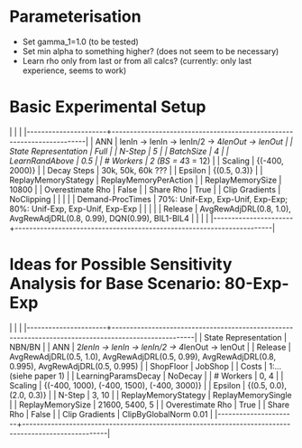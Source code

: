 
# Parameterisation

- Set gamma_1=1.0     (to be tested)
- Set min alpha to something higher? (does not seem to be necessary)
- Learn rho only from last or from all calcs? (currently: only last experience, seems to work)


# Basic Experimental Setup

|                      |                                                                       |
|----------------------+-----------------------------------------------------------------------|
| ANN                  | lenIn -> lenIn -> lenIn/2 -> 4*lenOut -> lenOut                       |
| State Representation | Full                                                                  |
| N-Step               | 5                                                                     |
| BatchSize            | 4                                                                     |
| LearnRandAbove       | 0.5                                                                   |
| # Workers            | 2 (BS = 4*3 = 12)                                                     |
| Scaling              | {(-400, 2000)}                                                        |
| Decay Steps          | 30k, 50k, 60k  ???                                                    |
| Epsilon              | {(0.5, 0.3)}                                                          |
| ReplayMemoryStategy  | ReplayMemoryPerAction                                                 |
| ReplayMemorySize     | 10800                                                                 |
| Overestimate Rho     | False                                                                 |
| Share Rho            | True                                                                  |
| Clip Gradients       | NoClipping                                                            |
|                      |                                                                       |
| Demand-ProcTimes     | 70%: Unif-Exp, Exp-Unif, Exp-Exp; 80%: Unif-Exp, Exp-Unif, Exp-Exp    |
|                      |                                                                       |
| Release              | AvgRewAdjDRL(0.8, 1.0), AvgRewAdjDRL(0.8, 0.99), DQN(0.99), BIL1-BIL4 |
|                      |                                                                       |
|----------------------+-----------------------------------------------------------------------|


# Ideas for Possible Sensitivity Analysis for Base Scenario: 80-Exp-Exp

|                      |                                                                                                     |
|----------------------+-----------------------------------------------------------------------------------------------------|
| State Representation | NBN/BN                                                                                              |
| ANN                  | 2*lenIn -> lenIn -> lenIn/2 -> 4*lenOut -> lenOut                                                   |
| Release              | AvgRewAdjDRL(0.5, 1.0), AvgRewAdjDRL(0.5, 0.99), AvgRewAdjDRL(0.8, 0.995), AvgRewAdjDRL(0.5, 0.995) |
| ShopFloor            | JobShop                                                                                             |
| Costs                | 1:... (siehe paper 1)                                                                               |
| LearningParamsDecay  | NoDecay                                                                                             |
| # Workers            | 0, 4                                                                                                |
| Scaling              | {(-400, 1000), (-400, 1500), (-400, 3000)}                                                          |
| Epsilon              | {(0.5, 0.0), (2.0, 0.3)}                                                                         |
| N-Step               | 3, 10                                                                                               |
| ReplayMemoryStategy  | ReplayMemorySingle                                                                                  |
| ReplayMemorySize     | 21600, 5400, 5                                                                                      |
| Overestimate Rho     | True                                                                                                |
| Share Rho            | False                                                                                               |
| Clip Gradients       | ClipByGlobalNorm 0.01                                                                               |
|----------------------+-----------------------------------------------------------------------------------------------------|
